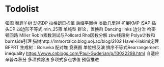 # Todolist
弦图
替罪羊树
动态DP
拉格朗日插值
后缀平衡树
类欧几里得
扩展KMP
ISAP
插头DP
四边形不等式
min_25筛
单纯型
群论，置换群
Dancing links
边分治
哈密顿回路
Miller Robin素数测试与Pollcard Rho因数分解
zkw线段树
Polya计数和burnside引理
猫树http://immortalco.blog.uoj.ac/blog/2102
Havel-Hakimi定理
BFPRT
生成树：Boruvka
配对堆
竞赛图
单位根反演
排序不等式Rearrangement inequality https://www.cnblogs.com/Paul-Guderian/p/10022298.html
自适应辛普森积分
多项式除法
多项式多点求值
预留推进